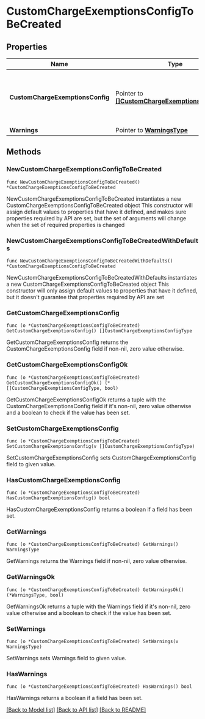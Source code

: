 # CustomChargeExemptionsConfigToBeCreated

## Properties

Name | Type | Description | Notes
------------ | ------------- | ------------- | -------------
**CustomChargeExemptionsConfig** | Pointer to [**[]CustomChargeExemptionsConfigType**](CustomChargeExemptionsConfigType.md) | New one or more Custom Charge Exemptions to be created. | [optional] 
**Warnings** | Pointer to [**WarningsType**](WarningsType.md) |  | [optional] 

## Methods

### NewCustomChargeExemptionsConfigToBeCreated

`func NewCustomChargeExemptionsConfigToBeCreated() *CustomChargeExemptionsConfigToBeCreated`

NewCustomChargeExemptionsConfigToBeCreated instantiates a new CustomChargeExemptionsConfigToBeCreated object
This constructor will assign default values to properties that have it defined,
and makes sure properties required by API are set, but the set of arguments
will change when the set of required properties is changed

### NewCustomChargeExemptionsConfigToBeCreatedWithDefaults

`func NewCustomChargeExemptionsConfigToBeCreatedWithDefaults() *CustomChargeExemptionsConfigToBeCreated`

NewCustomChargeExemptionsConfigToBeCreatedWithDefaults instantiates a new CustomChargeExemptionsConfigToBeCreated object
This constructor will only assign default values to properties that have it defined,
but it doesn't guarantee that properties required by API are set

### GetCustomChargeExemptionsConfig

`func (o *CustomChargeExemptionsConfigToBeCreated) GetCustomChargeExemptionsConfig() []CustomChargeExemptionsConfigType`

GetCustomChargeExemptionsConfig returns the CustomChargeExemptionsConfig field if non-nil, zero value otherwise.

### GetCustomChargeExemptionsConfigOk

`func (o *CustomChargeExemptionsConfigToBeCreated) GetCustomChargeExemptionsConfigOk() (*[]CustomChargeExemptionsConfigType, bool)`

GetCustomChargeExemptionsConfigOk returns a tuple with the CustomChargeExemptionsConfig field if it's non-nil, zero value otherwise
and a boolean to check if the value has been set.

### SetCustomChargeExemptionsConfig

`func (o *CustomChargeExemptionsConfigToBeCreated) SetCustomChargeExemptionsConfig(v []CustomChargeExemptionsConfigType)`

SetCustomChargeExemptionsConfig sets CustomChargeExemptionsConfig field to given value.

### HasCustomChargeExemptionsConfig

`func (o *CustomChargeExemptionsConfigToBeCreated) HasCustomChargeExemptionsConfig() bool`

HasCustomChargeExemptionsConfig returns a boolean if a field has been set.

### GetWarnings

`func (o *CustomChargeExemptionsConfigToBeCreated) GetWarnings() WarningsType`

GetWarnings returns the Warnings field if non-nil, zero value otherwise.

### GetWarningsOk

`func (o *CustomChargeExemptionsConfigToBeCreated) GetWarningsOk() (*WarningsType, bool)`

GetWarningsOk returns a tuple with the Warnings field if it's non-nil, zero value otherwise
and a boolean to check if the value has been set.

### SetWarnings

`func (o *CustomChargeExemptionsConfigToBeCreated) SetWarnings(v WarningsType)`

SetWarnings sets Warnings field to given value.

### HasWarnings

`func (o *CustomChargeExemptionsConfigToBeCreated) HasWarnings() bool`

HasWarnings returns a boolean if a field has been set.


[[Back to Model list]](../README.md#documentation-for-models) [[Back to API list]](../README.md#documentation-for-api-endpoints) [[Back to README]](../README.md)


